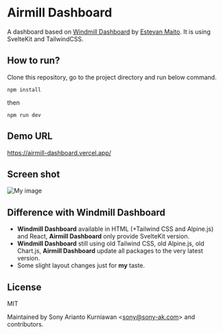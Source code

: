 # Airmill Dashboard

A dashboard based on [Windmill Dashboard](https://github.com/estevanmaito/windmill-dashboard) by [Estevan Maito](https://github.com/estevanmaito). It is using SvelteKit and TailwindCSS.

## How to run?

Clone this repository, go to the project directory and run below command.

```
npm install
```

then

```
npm run dev
```

## Demo URL

https://airmill-dashboard.vercel.app/

## Screen shot

![My image](https://raw.githubusercontent.com/sonyarianto/airmill-dashboard/main/airmill_dashboard-0.1.0.png?9832732)

## Difference with Windmill Dashboard

- **Windmill Dashboard** available in HTML (+Tailwind CSS and Alpine.js) and React, **Airmill Dashboard** only provide SvelteKit version.
- **Windmill Dashboard** still using old Tailwind CSS, old Alpine.js, old Chart.js, **Airmill Dashboard** update all packages to the very latest version.
- Some slight layout changes just for **my** taste.

## License

MIT

Maintained by Sony Arianto Kurniawan <<sony@sony-ak.com>> and contributors.
